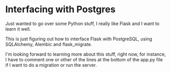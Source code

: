 # Interfacing with Postgres

Just wanted to go over some Python stuff, I really like Flask and I want to learn it well.

This is just figuring out how to interface Flask with PostgreSQL, using SQLAlchemy, Alembic and flask_migrate.

I'm looking forward to learning more about this stuff, right now, for instance, I have to comment one or other of the lines at the bottom of the app.py file if I want to do a migration or run the server. 
